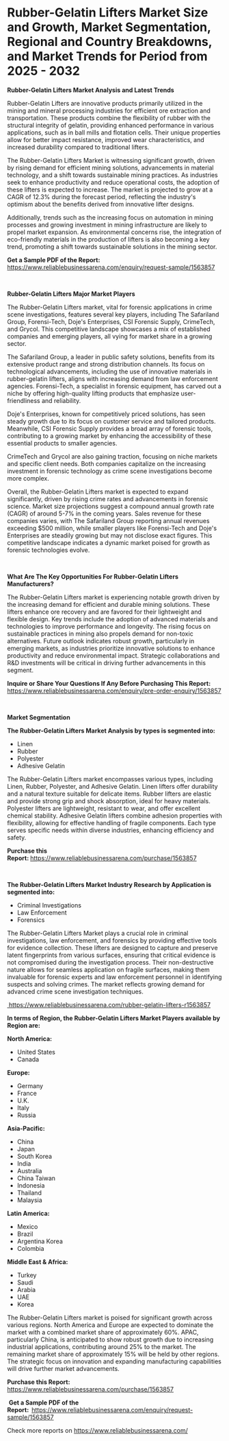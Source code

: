 <p><h1>Rubber-Gelatin Lifters Market Size and Growth, Market Segmentation, Regional and Country Breakdowns, and Market Trends for Period from 2025 -  2032</h1></p><p><strong>Rubber-Gelatin Lifters Market Analysis and Latest Trends</strong></p>
<p><p>Rubber-Gelatin Lifters are innovative products primarily utilized in the mining and mineral processing industries for efficient ore extraction and transportation. These products combine the flexibility of rubber with the structural integrity of gelatin, providing enhanced performance in various applications, such as in ball mills and flotation cells. Their unique properties allow for better impact resistance, improved wear characteristics, and increased durability compared to traditional lifters.</p><p>The Rubber-Gelatin Lifters Market is witnessing significant growth, driven by rising demand for efficient mining solutions, advancements in material technology, and a shift towards sustainable mining practices. As industries seek to enhance productivity and reduce operational costs, the adoption of these lifters is expected to increase. The market is projected to grow at a CAGR of 12.3% during the forecast period, reflecting the industry's optimism about the benefits derived from innovative lifter designs.</p><p>Additionally, trends such as the increasing focus on automation in mining processes and growing investment in mining infrastructure are likely to propel market expansion. As environmental concerns rise, the integration of eco-friendly materials in the production of lifters is also becoming a key trend, promoting a shift towards sustainable solutions in the mining sector.</p></p>
<p><strong>Get a Sample PDF of the Report:&nbsp;</strong> <a href="https://www.reliablebusinessarena.com/enquiry/request-sample/1563857?utm_campaign=2277&utm_medium=2&utm_source=Github&utm_content=ia&utm_term=25022025&utm_id=rubber-gelatin-lifters">https://www.reliablebusinessarena.com/enquiry/request-sample/1563857</a></p>
<p>&nbsp;</p>
<p><strong>Rubber-Gelatin Lifters Major Market Players</strong></p>
<p><p>The Rubber-Gelatin Lifters market, vital for forensic applications in crime scene investigations, features several key players, including The Safariland Group, Forensi-Tech, Doje's Enterprises, CSI Forensic Supply, CrimeTech, and Grycol. This competitive landscape showcases a mix of established companies and emerging players, all vying for market share in a growing sector.</p><p>The Safariland Group, a leader in public safety solutions, benefits from its extensive product range and strong distribution channels. Its focus on technological advancements, including the use of innovative materials in rubber-gelatin lifters, aligns with increasing demand from law enforcement agencies. Forensi-Tech, a specialist in forensic equipment, has carved out a niche by offering high-quality lifting products that emphasize user-friendliness and reliability.</p><p>Doje's Enterprises, known for competitively priced solutions, has seen steady growth due to its focus on customer service and tailored products. Meanwhile, CSI Forensic Supply provides a broad array of forensic tools, contributing to a growing market by enhancing the accessibility of these essential products to smaller agencies.</p><p>CrimeTech and Grycol are also gaining traction, focusing on niche markets and specific client needs. Both companies capitalize on the increasing investment in forensic technology as crime scene investigations become more complex.</p><p>Overall, the Rubber-Gelatin Lifters market is expected to expand significantly, driven by rising crime rates and advancements in forensic science. Market size projections suggest a compound annual growth rate (CAGR) of around 5-7% in the coming years. Sales revenue for these companies varies, with The Safariland Group reporting annual revenues exceeding $500 million, while smaller players like Forensi-Tech and Doje's Enterprises are steadily growing but may not disclose exact figures. This competitive landscape indicates a dynamic market poised for growth as forensic technologies evolve.</p></p>
<p>&nbsp;</p>
<p><strong>What Are The Key Opportunities For Rubber-Gelatin Lifters Manufacturers?</strong></p>
<p><p>The Rubber-Gelatin Lifters market is experiencing notable growth driven by the increasing demand for efficient and durable mining solutions. These lifters enhance ore recovery and are favored for their lightweight and flexible design. Key trends include the adoption of advanced materials and technologies to improve performance and longevity. The rising focus on sustainable practices in mining also propels demand for non-toxic alternatives. Future outlook indicates robust growth, particularly in emerging markets, as industries prioritize innovative solutions to enhance productivity and reduce environmental impact. Strategic collaborations and R&D investments will be critical in driving further advancements in this segment.</p></p>
<p><strong>Inquire or Share Your Questions If Any Before Purchasing This Report:</strong> <a href="https://www.reliablebusinessarena.com/enquiry/pre-order-enquiry/1563857?utm_campaign=2277&utm_medium=2&utm_source=Github&utm_content=ia&utm_term=25022025&utm_id=rubber-gelatin-lifters">https://www.reliablebusinessarena.com/enquiry/pre-order-enquiry/1563857</a></p>
<p>&nbsp;</p>
<p><strong>Market Segmentation</strong></p>
<p><strong>The Rubber-Gelatin Lifters Market Analysis by types is segmented into:</strong></p>
<p><ul><li>Linen</li><li>Rubber</li><li>Polyester</li><li>Adhesive Gelatin</li></ul></p>
<p><p>The Rubber-Gelatin Lifters market encompasses various types, including Linen, Rubber, Polyester, and Adhesive Gelatin. Linen lifters offer durability and a natural texture suitable for delicate items. Rubber lifters are elastic and provide strong grip and shock absorption, ideal for heavy materials. Polyester lifters are lightweight, resistant to wear, and offer excellent chemical stability. Adhesive Gelatin lifters combine adhesion properties with flexibility, allowing for effective handling of fragile components. Each type serves specific needs within diverse industries, enhancing efficiency and safety.</p></p>
<p><strong>Purchase this Report:&nbsp;</strong><a href="https://www.reliablebusinessarena.com/purchase/1563857?utm_campaign=2277&utm_medium=2&utm_source=Github&utm_content=ia&utm_term=25022025&utm_id=rubber-gelatin-lifters">https://www.reliablebusinessarena.com/purchase/1563857</a></p>
<p>&nbsp;</p>
<p><strong>The Rubber-Gelatin Lifters Market Industry Research by Application is segmented into:</strong></p>
<p><ul><li>Criminal Investigations</li><li>Law Enforcement</li><li>Forensics</li></ul></p>
<p><p>The Rubber-Gelatin Lifters Market plays a crucial role in criminal investigations, law enforcement, and forensics by providing effective tools for evidence collection. These lifters are designed to capture and preserve latent fingerprints from various surfaces, ensuring that critical evidence is not compromised during the investigation process. Their non-destructive nature allows for seamless application on fragile surfaces, making them invaluable for forensic experts and law enforcement personnel in identifying suspects and solving crimes. The market reflects growing demand for advanced crime scene investigation techniques.</p></p>
<p><a href="https://www.reliablebusinessarena.com/rubber-gelatin-lifters-r1563857?utm_campaign=2277&utm_medium=2&utm_source=Github&utm_content=ia&utm_term=25022025&utm_id=rubber-gelatin-lifters">&nbsp;https://www.reliablebusinessarena.com/rubber-gelatin-lifters-r1563857</a></p>
<p><strong>In terms of Region, the Rubber-Gelatin Lifters Market Players available by Region are:</strong></p>
<p>
    <p> <strong> North America: </strong>
        <ul>
            <li>United States</li>
            <li>Canada</li>
        </ul>
        </p> 
    <p> <strong> Europe: </strong>
        <ul>
            <li>Germany</li>
            <li>France</li>
            <li>U.K.</li>
            <li>Italy</li>
            <li>Russia</li>
        </ul>
        </p> 
    <p> <strong> Asia-Pacific: </strong>
        <ul>
            <li>China</li>
            <li>Japan</li>
            <li>South Korea</li>
            <li>India</li>
            <li>Australia</li>
            <li>China Taiwan</li>
            <li>Indonesia</li>
            <li>Thailand</li>
            <li>Malaysia</li>
        </ul>
        </p> 
    <p> <strong> Latin America: </strong>
        <ul>
            <li>Mexico</li>
            <li>Brazil</li>
            <li>Argentina Korea</li>
            <li>Colombia</li>
        </ul>
        </p> 
    <p> <strong> Middle East & Africa: </strong>
        <ul>
            <li>Turkey</li>
            <li>Saudi</li>
            <li>Arabia</li>
            <li>UAE</li>
            <li>Korea</li>
        </ul>
    </p>
    </p>
<p><p>The Rubber-Gelatin Lifters market is poised for significant growth across various regions. North America and Europe are expected to dominate the market with a combined market share of approximately 60%. APAC, particularly China, is anticipated to show robust growth due to increasing industrial applications, contributing around 25% to the market. The remaining market share of approximately 15% will be held by other regions. The strategic focus on innovation and expanding manufacturing capabilities will drive further market advancements.</p></p>
<p><strong>Purchase this Report: </strong><a href="https://www.reliablebusinessarena.com/purchase/1563857?utm_campaign=2277&utm_medium=2&utm_source=Github&utm_content=ia&utm_term=25022025&utm_id=rubber-gelatin-lifters">https://www.reliablebusinessarena.com/purchase/1563857</a></p>
<p>&nbsp;<strong>Get a Sample PDF of the Report:&nbsp;&nbsp;</strong><a href="https://www.reliablebusinessarena.com/enquiry/request-sample/1563857?utm_campaign=2277&utm_medium=2&utm_source=Github&utm_content=ia&utm_term=25022025&utm_id=rubber-gelatin-lifters">https://www.reliablebusinessarena.com/enquiry/request-sample/1563857</a></p>
<p><strong></strong></p>
<p>Check more reports on <a href="https://www.reliablebusinessarena.com/?utm_campaign=2277&utm_medium=2&utm_source=Github&utm_content=ia&utm_term=25022025&utm_id=rubber-gelatin-lifters">https://www.reliablebusinessarena.com/</a></p>